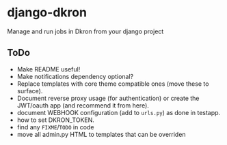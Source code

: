 # django-dkron

Manage and run jobs in Dkron from your django project

## ToDo

* Make README useful!
* Make notifications dependency optional?
* Replace templates with core theme compatible ones (move these to surface).
* Document reverse proxy usage (for authentication) or create the JWT/oauth app (and recommend it from here).
* document WEBHOOK configuration (add to `urls.py`) as done in testapp.
* how to set DKRON_TOKEN.
* find any `FIXME`/`TODO` in code
* move all admin.py HTML to templates that can be overriden
